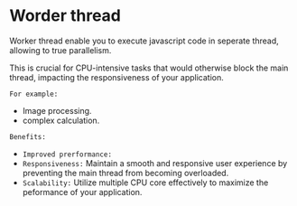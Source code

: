 # Worder thread

Worker thread enable you to execute javascript code in seperate thread, allowing to true parallelism.

This is crucial for CPU-intensive tasks that would otherwise block the main thread, impacting the responsiveness of your application.

`For example:`

- Image processing.
- complex calculation.

`Benefits:`

- `Improved prerformance:`
- `Responsiveness:` Maintain a smooth and responsive user experience by preventing the main thread from becoming overloaded.
- `Scalability:` Utilize multiple CPU core effectively to maximize the peformance of your application.
